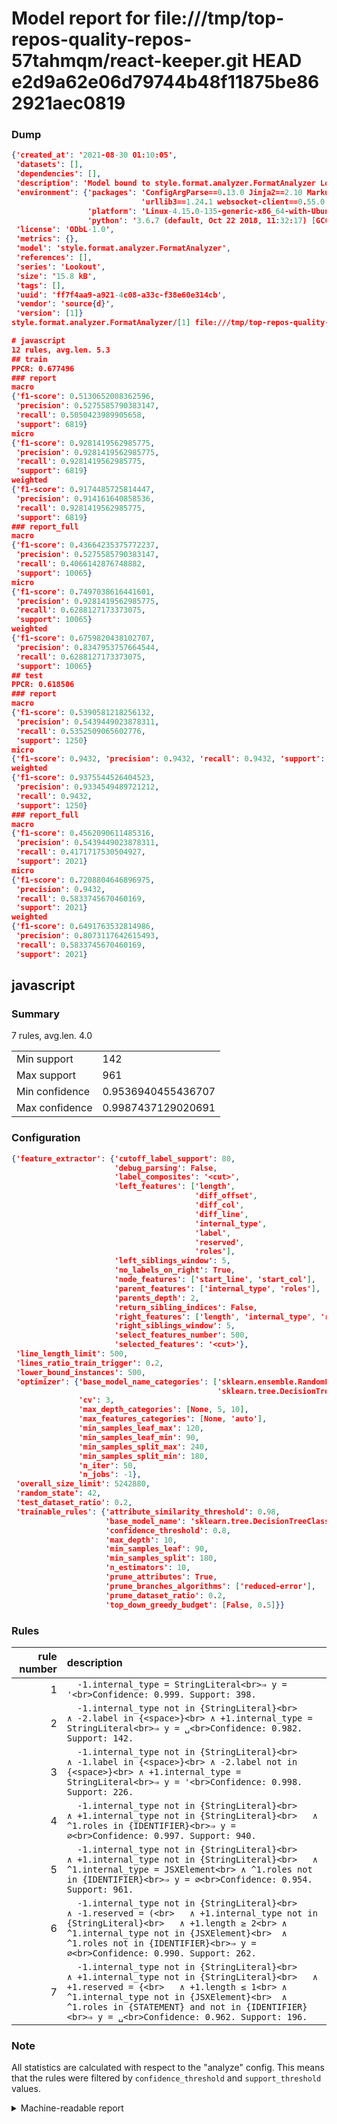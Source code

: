 # Model report for file:///tmp/top-repos-quality-repos-57tahmqm/react-keeper.git HEAD e2d9a62e06d79744b48f11875be862921aec0819

### Dump

```json
{'created_at': '2021-08-30 01:10:05',
 'datasets': [],
 'dependencies': [],
 'description': 'Model bound to style.format.analyzer.FormatAnalyzer Lookout analyzer.',
 'environment': {'packages': 'ConfigArgParse==0.13.0 Jinja2==2.10 MarkupSafe==1.1.1 PyStemmer==1.3.0 PyYAML==5.1 Pympler==0.5 SQLAlchemy==1.2.10 SQLAlchemy-Utils==0.33.3 asdf==2.3.2 bblfsh==2.12.7 boto==2.49.0 boto3==1.9.130 botocore==1.12.130 cachetools==2.0.1 certifi==2019.3.9 chardet==3.0.4 clint==0.5.1 docker==3.7.0 docker-pycreds==0.4.0 dulwich==0.19.11 grpcio==1.19.0 grpcio-tools==1.19.0 humanfriendly==4.16.1 humanize==0.5.1 idna==2.8 jmespath==0.9.4 jsonschema==2.6.0 lookout-sdk==0.4.1 lookout-sdk-ml==0.19.0 lookout-style==0.2.0 lz4==2.1.6 modelforge==0.12.1 numpy==1.16.2 packaging==19.0 pandas==0.22.0 pip==19.0.3 protobuf==3.7.0 psycopg2-binary==2.7.5 pygtrie==2.3 pyparsing==2.3.1 python-dateutil==2.8.0 python-igraph==0.7.1.post6 pytz==2019.1 requests==2.21.0 requirements-parser==0.2.0 scikit-learn==0.20.1 scikit-optimize==0.5.2 scipy==1.2.1 semantic-version==2.6.0 setuptools==40.8.0 six==1.12.0 smart-open==1.8.1 sourced-ml==0.8.2 spdx==2.5.0 stringcase==1.2.0 tabulate==0.8.2 tqdm==4.31.1 '
                             'urllib3==1.24.1 websocket-client==0.55.0 xxhash==1.3.0',
                 'platform': 'Linux-4.15.0-135-generic-x86_64-with-Ubuntu-18.04-bionic',
                 'python': '3.6.7 (default, Oct 22 2018, 11:32:17) [GCC 8.2.0]'},
 'license': 'ODbL-1.0',
 'metrics': {},
 'model': 'style.format.analyzer.FormatAnalyzer',
 'references': [],
 'series': 'Lookout',
 'size': '15.8 kB',
 'tags': [],
 'uuid': 'ff7f4aa9-a921-4c08-a33c-f38e60e314cb',
 'vendor': 'source{d}',
 'version': [1]}
style.format.analyzer.FormatAnalyzer/[1] file:///tmp/top-repos-quality-repos-57tahmqm/react-keeper.git e2d9a62e06d79744b48f11875be862921aec0819

# javascript
12 rules, avg.len. 5.3
## train
PPCR: 0.677496
### report
macro
{'f1-score': 0.5130652008362596,
 'precision': 0.5275585790383147,
 'recall': 0.5050423989905658,
 'support': 6819}
micro
{'f1-score': 0.9281419562985775,
 'precision': 0.9281419562985775,
 'recall': 0.9281419562985775,
 'support': 6819}
weighted
{'f1-score': 0.9174485725814447,
 'precision': 0.914161640858536,
 'recall': 0.9281419562985775,
 'support': 6819}
### report_full
macro
{'f1-score': 0.43664235375772237,
 'precision': 0.5275585790383147,
 'recall': 0.4066142876748882,
 'support': 10065}
micro
{'f1-score': 0.7497038616441601,
 'precision': 0.9281419562985775,
 'recall': 0.6288127173373075,
 'support': 10065}
weighted
{'f1-score': 0.6759820438102707,
 'precision': 0.8347953757664544,
 'recall': 0.6288127173373075,
 'support': 10065}
## test
PPCR: 0.618506
### report
macro
{'f1-score': 0.5390581218256132,
 'precision': 0.5439449023878311,
 'recall': 0.5352509065602776,
 'support': 1250}
micro
{'f1-score': 0.9432, 'precision': 0.9432, 'recall': 0.9432, 'support': 1250}
weighted
{'f1-score': 0.9375544526404523,
 'precision': 0.9334549489721212,
 'recall': 0.9432,
 'support': 1250}
### report_full
macro
{'f1-score': 0.4562090611485316,
 'precision': 0.5439449023878311,
 'recall': 0.4171717530504927,
 'support': 2021}
micro
{'f1-score': 0.7208804646896975,
 'precision': 0.9432,
 'recall': 0.5833745670460169,
 'support': 2021}
weighted
{'f1-score': 0.6491763532814986,
 'precision': 0.8073117642615493,
 'recall': 0.5833745670460169,
 'support': 2021}
```

## javascript
### Summary
7 rules, avg.len. 4.0

| | |
|-|-|
|Min support|142|
|Max support|961|
|Min confidence|0.9536940455436707|
|Max confidence|0.9987437129020691|

### Configuration

```json
{'feature_extractor': {'cutoff_label_support': 80,
                       'debug_parsing': False,
                       'label_composites': '<cut>',
                       'left_features': ['length',
                                         'diff_offset',
                                         'diff_col',
                                         'diff_line',
                                         'internal_type',
                                         'label',
                                         'reserved',
                                         'roles'],
                       'left_siblings_window': 5,
                       'no_labels_on_right': True,
                       'node_features': ['start_line', 'start_col'],
                       'parent_features': ['internal_type', 'roles'],
                       'parents_depth': 2,
                       'return_sibling_indices': False,
                       'right_features': ['length', 'internal_type', 'reserved', 'roles'],
                       'right_siblings_window': 5,
                       'select_features_number': 500,
                       'selected_features': '<cut>'},
 'line_length_limit': 500,
 'lines_ratio_train_trigger': 0.2,
 'lower_bound_instances': 500,
 'optimizer': {'base_model_name_categories': ['sklearn.ensemble.RandomForestClassifier',
                                              'sklearn.tree.DecisionTreeClassifier'],
               'cv': 3,
               'max_depth_categories': [None, 5, 10],
               'max_features_categories': [None, 'auto'],
               'min_samples_leaf_max': 120,
               'min_samples_leaf_min': 90,
               'min_samples_split_max': 240,
               'min_samples_split_min': 180,
               'n_iter': 50,
               'n_jobs': -1},
 'overall_size_limit': 5242880,
 'random_state': 42,
 'test_dataset_ratio': 0.2,
 'trainable_rules': {'attribute_similarity_threshold': 0.98,
                     'base_model_name': 'sklearn.tree.DecisionTreeClassifier',
                     'confidence_threshold': 0.8,
                     'max_depth': 10,
                     'min_samples_leaf': 90,
                     'min_samples_split': 180,
                     'n_estimators': 10,
                     'prune_attributes': True,
                     'prune_branches_algorithms': ['reduced-error'],
                     'prune_dataset_ratio': 0.2,
                     'top_down_greedy_budget': [False, 0.5]}}
```

### Rules

| rule number | description |
|----:|:-----|
| 1 | `  -1.internal_type = StringLiteral<br>⇒ y = '<br>Confidence: 0.999. Support: 398.` |
| 2 | `  -1.internal_type not in {StringLiteral}<br>	∧ -2.label in {<space>}<br>	∧ +1.internal_type = StringLiteral<br>⇒ y = ␣<br>Confidence: 0.982. Support: 142.` |
| 3 | `  -1.internal_type not in {StringLiteral}<br>	∧ -1.label in {<space>}<br>	∧ -2.label not in {<space>}<br>	∧ +1.internal_type = StringLiteral<br>⇒ y = '<br>Confidence: 0.998. Support: 226.` |
| 4 | `  -1.internal_type not in {StringLiteral}<br>	∧ +1.internal_type not in {StringLiteral}<br>	∧ ^1.roles in {IDENTIFIER}<br>⇒ y = ∅<br>Confidence: 0.997. Support: 940.` |
| 5 | `  -1.internal_type not in {StringLiteral}<br>	∧ +1.internal_type not in {StringLiteral}<br>	∧ ^1.internal_type = JSXElement<br>	∧ ^1.roles not in {IDENTIFIER}<br>⇒ y = ∅<br>Confidence: 0.954. Support: 961.` |
| 6 | `  -1.internal_type not in {StringLiteral}<br>	∧ -1.reserved = (<br>	∧ +1.internal_type not in {StringLiteral}<br>	∧ +1.length ≥ 2<br>	∧ ^1.internal_type not in {JSXElement}<br>	∧ ^1.roles not in {IDENTIFIER}<br>⇒ y = ∅<br>Confidence: 0.990. Support: 262.` |
| 7 | `  -1.internal_type not in {StringLiteral}<br>	∧ +1.internal_type not in {StringLiteral}<br>	∧ +1.reserved = {<br>	∧ +1.length ≤ 1<br>	∧ ^1.internal_type not in {JSXElement}<br>	∧ ^1.roles in {STATEMENT} and not in {IDENTIFIER}<br>⇒ y = ␣<br>Confidence: 0.962. Support: 196.` |

### Note
All statistics are calculated with respect to the "analyze" config. This means that the rules were filtered by
`confidence_threshold` and `support_threshold` values.

<details>
    <summary>Machine-readable report</summary>
```json
{"javascript": {"avg_rule_len": 4.0, "max_conf": 0.9987437129020691, "max_support": 961, "min_conf": 0.9536940455436707, "min_support": 142, "num_rules": 7}}
```
</details>
